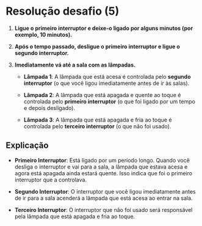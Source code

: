 # Resolução desafio (5)

1. **Ligue o primeiro interruptor e deixe-o ligado por alguns minutos (por exemplo, 10 minutos).**

2. **Após o tempo passado, desligue o primeiro interruptor e ligue o segundo interruptor.**

3. **Imediatamente vá até a sala com as lâmpadas.**

   - **Lâmpada 1**: A lâmpada que está acesa é controlada pelo **segundo interruptor** (o que você ligou imediatamente antes de ir às salas).

   - **Lâmpada 2**: A lâmpada que está apagada e quente ao toque é controlada pelo **primeiro interruptor** (o que foi ligado por um tempo e depois desligado).

   - **Lâmpada 3**: A lâmpada que está apagada e fria ao toque é controlada pelo **terceiro interruptor** (o que não foi usado).

## Explicação

- **Primeiro Interruptor**: Está ligado por um período longo. Quando você desliga o interruptor e vai para a sala, a lâmpada que estava acesa e agora está apagada ainda estará quente. Isso indica que foi o primeiro interruptor que a controlava.

- **Segundo Interruptor**: O interruptor que você ligou imediatamente antes de ir para a sala acenderá a lâmpada que está acesa ao entrar na sala.

- **Terceiro Interruptor**: O interruptor que não foi usado será responsável pela lâmpada que está apagada e fria ao toque.
